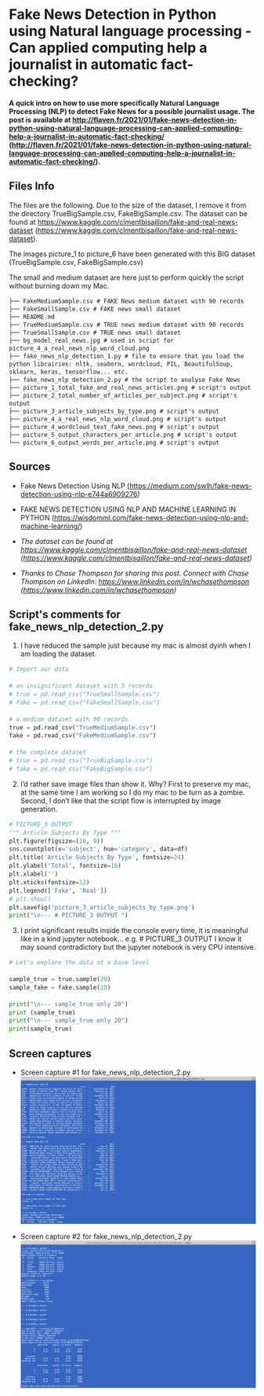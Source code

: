 # Fake News Detection in Python using Natural language processing - Can applied computing help a journalist in automatic fact-checking?

**A quick intro on how to use more specifically Natural Language Processing (NLP) to detect Fake News for a possible journalist usage. The post is available at http://flaven.fr/2021/01/fake-news-detection-in-python-using-natural-language-processing-can-applied-computing-help-a-journalist-in-automatic-fact-checking/ (http://flaven.fr/2021/01/fake-news-detection-in-python-using-natural-language-processing-can-applied-computing-help-a-journalist-in-automatic-fact-checking/).**

## Files Info

The files are the following. Due to the size of the dataset, I remove it from the directory TrueBigSample.csv, FakeBigSample.csv. The dataset can be found at https://www.kaggle.com/clmentbisaillon/fake-and-real-news-dataset (https://www.kaggle.com/clmentbisaillon/fake-and-real-news-dataset).

The images picture_1 to picture_6 have been generated with this BIG dataset (TrueBigSample.csv, FakeBigSample.csv)

The small and medium dataset are here just to perform quickly the script without burning down my Mac.


```
├── FakeMediumSample.csv # FAKE News medium dataset with 90 records
├── FakeSmallSample.csv # FAKE news small dataset
├── README.md
├── TrueMediumSample.csv # TRUE news medium dataset with 90 records
├── TrueSmallSample.csv # TRUE news small dataset
├── bg_model_real_news.jpg # used in script for picture_4_a_real_news_nlp_word_cloud.png
├── fake_news_nlp_detection_1.py # file to ensure that you load the python librairies: nltk, seaborn, wordcloud, PIL, BeautifulSoup, sklearn, keras, tensorflow... etc.
├── fake_news_nlp_detection_2.py # the script to analyse Fake News
├── picture_1_total_fake_and_real_news_articles.png # script's output
├── picture_2_total_number_of_articles_per_subject.png # script's output
├── picture_3_article_subjects_by_type.png # script's output
├── picture_4_a_real_news_nlp_word_cloud.png # script's output
├── picture_4_wordcloud_text_fake_news.png # script's output
├── picture_5_output_characters_per_article.png # script's output
└── picture_6_output_words_per_article.png # script's output
```


## Sources
- Fake News Detection Using NLP (https://medium.com/swlh/fake-news-detection-using-nlp-e744a6909276)

- FAKE NEWS DETECTION USING NLP AND MACHINE LEARNING IN PYTHON (https://wisdomml.com/fake-news-detection-using-nlp-and-machine-learning/)


- *The dataset can be found at https://www.kaggle.com/clmentbisaillon/fake-and-real-news-dataset (https://www.kaggle.com/clmentbisaillon/fake-and-real-news-dataset)*


- *Thanks to Chase Thompson for sharing this post. Connect with Chase Thompson on LinkedIn: https://www.linkedin.com/in/wchasethompson (https://www.linkedin.com/in/wchasethompson)*


## Script's comments for fake_news_nlp_detection_2.py

1. I have reduced the sample just because my mac is almost dyinh when I am loading the dataset.
```python
# Import our data

# an insignificant dataset with 3 records
# true = pd.read_csv("TrueSmallSample.csv")
# fake = pd.read_csv("FakeSmallSample.csv")

# a medium dataset with 90 records
true = pd.read_csv("TrueMediumSample.csv")
fake = pd.read_csv("FakeMediumSample.csv")

# the complete dataset
# true = pd.read_csv("TrueBigSample.csv")
# fake = pd.read_csv("FakeBigSample.csv")
```


2. I’d rather save image files than show it. Why? First to preserve my mac, at the same time I am working so I do my mac to be turn as a zombie. Second, I don’t like that the script flow is interrupted by image generation.
```python
# PICTURE_3 OUTPUT
""" Article Subjects By Type """
plt.figure(figsize=(16, 9))
sns.countplot(x='subject', hue='category', data=df)
plt.title('Article Subjects By Type', fontsize=24)
plt.ylabel('Total', fontsize=16)
plt.xlabel('')
plt.xticks(fontsize=12)
plt.legend(['Fake', 'Real'])
# plt.show()
plt.savefig('picture_3_article_subjects_by_type.png')
print("\n--- # PICTURE_3 OUTPUT ")
```

3. I print significant results inside the console every time, it is meaningful like in a kind jupyter notebook... e.g. # PICTURE_3 OUTPUT I know it may sound contradictory but the jupyter notebook is very CPU intensive. 
```python
# Let's explore the data at a base level

sample_true = true.sample(20)
sample_fake = fake.sample(20)

print("\n--- sample_true only 20")
print (sample_true)
print("\n--- sample_true only 20")
print(sample_true)
```

## Screen captures


- Screen capture #1 for fake_news_nlp_detection_2.py[![Screen capture #1 for fake_news_nlp_detection_2.py](fake_news_nlp_detection_2_screencapture_1.png)](http://flaven.fr/2021/01/fake-news-detection-in-python-using-natural-language-processing-can-applied-computing-help-a-journalist-in-automatic-fact-checking/)


- Screen capture #2 for fake_news_nlp_detection_2.py [![Screen capture #2 for fake_news_nlp_detection_2.py](fake_news_nlp_detection_2_screencapture_2.png)](http://flaven.fr/2021/01/fake-news-detection-in-python-using-natural-language-processing-can-applied-computing-help-a-journalist-in-automatic-fact-checking/)



